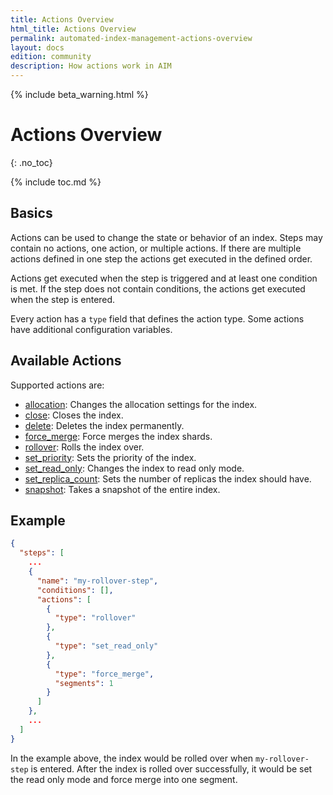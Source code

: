 ```yaml
---
title: Actions Overview
html_title: Actions Overview
permalink: automated-index-management-actions-overview
layout: docs
edition: community
description: How actions work in AIM
---
```

<!--- Copyright 2023 floragunn GmbH -->

{% include beta_warning.html %}

# Actions Overview
{: .no_toc}

{% include toc.md %}

## Basics

Actions can be used to change the state or behavior of an index. Steps may contain no actions, one action, or multiple actions.
If there are multiple actions defined in one step the actions get executed in the defined order.

Actions get executed when the step is triggered and at least one condition is met.
If the step does not contain conditions, the actions get executed when the step is entered.

Every action has a `type` field that defines the action type. Some actions have additional configuration variables.

## Available Actions

Supported actions are:
- [allocation](actions_allocation.md): Changes the allocation settings for the index.
- [close](actions_close.md): Closes the index.
- [delete](actions_delete.md): Deletes the index permanently.
- [force_merge](actions_force_merge.md): Force merges the index shards.
- [rollover](actions_rollover.md): Rolls the index over.
- [set_priority](actions_set_priority.md): Sets the priority of the index.
- [set_read_only](actions_set_read_only.md): Changes the index to read only mode.
- [set_replica_count](actions_set_replica_count.md): Sets the number of replicas the index should have.
- [snapshot](actions_snapshot.md): Takes a snapshot of the entire index.

## Example

```json
{
  "steps": [
    ...
    {
      "name": "my-rollover-step",
      "conditions": [],
      "actions": [
        {
          "type": "rollover"
        },
        {
          "type": "set_read_only"
        },
        {
          "type": "force_merge",
          "segments": 1
        }
      ]
    },
    ...
  ]
}
```

In the example above, the index would be rolled over when `my-rollover-step` is entered.
After the index is rolled over successfully, it would be set the read only mode and force merge into one segment.
